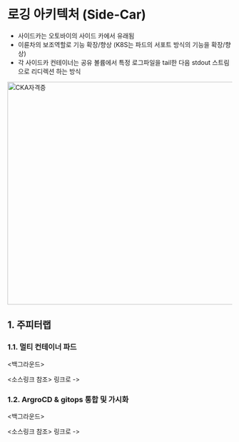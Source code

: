 # 로깅 아키텍처 (Side-Car)
- 사이드카는 오토바이의 사이드 카에서 유래됨
- 이륜차의 보조역할로 기능 확장/향상 (K8S는 파드의 서포트 방식의 기능을 확장/향상)
- 각 사이드카 컨테이너는 공유 볼륨에서 특정 로그파일을 tail한 다음 stdout 스트림으로 리디렉션 하는 방식


<img src="https://github.com/Virusuki/kubernetes-k8s/blob/main/CKA/img/Namuk%20Kim-cka.PNG" width="650px" height="500px" title="px(픽셀) 크기 설정" alt="CKA자격증"></img><br/>



## 1. 주피터랩 
### 1.1. 멀티 컨테이너 파드
<백그라운드>

<소스링크 참조>
링크로 -> 

### 1.2. ArgroCD & gitops 통합 및 가시화
<백그라운드>

<소스링크 참조>
링크로 -> 
